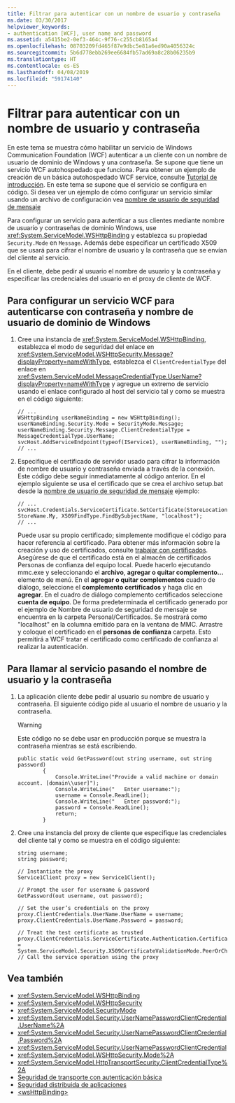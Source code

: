 ```yaml
---
title: Filtrar para autenticar con un nombre de usuario y contraseña
ms.date: 03/30/2017
helpviewer_keywords:
- authentication [WCF], user name and password
ms.assetid: a5415be2-0ef3-464c-9f76-c255cb8165a4
ms.openlocfilehash: 08703209fd465f87e9dbc5e81a6ed90a4056324c
ms.sourcegitcommit: 5b6d778ebb269ee6684fb57ad69a8c28b06235b9
ms.translationtype: HT
ms.contentlocale: es-ES
ms.lasthandoff: 04/08/2019
ms.locfileid: "59174140"
---
```

# <a name="how-to-authenticate-with-a-user-name-and-password"></a>Filtrar para autenticar con un nombre de usuario y contraseña

En este tema se muestra cómo habilitar un servicio de Windows Communication Foundation (WCF) autenticar a un cliente con un nombre de usuario de dominio de Windows y una contraseña. Se supone que tiene un servicio WCF autohospedado que funciona. Para obtener un ejemplo de creación de un básica autohospedado WCF service, consulte [Tutorial de introducción](../../../../docs/framework/wcf/getting-started-tutorial.md). En este tema se supone que el servicio se configura en código. Si desea ver un ejemplo de cómo configurar un servicio similar usando un archivo de configuración vea [nombre de usuario de seguridad de mensaje](../../../../docs/framework/wcf/samples/message-security-user-name.md)  
  
 Para configurar un servicio para autenticar a sus clientes mediante nombre de usuario y contraseñas de dominio Windows, use <xref:System.ServiceModel.WSHttpBinding> y establezca su propiedad `Security.Mode` en `Message`. Además debe especificar un certificado X509 que se usará para cifrar el nombre de usuario y la contraseña que se envían del cliente al servicio.  
  
 En el cliente, debe pedir al usuario el nombre de usuario y la contraseña y especificar las credenciales del usuario en el proxy de cliente de WCF.  
  
## <a name="to-configure-a-wcf-service-to-authenticate-using-windows-domain-username-and-password"></a>Para configurar un servicio WCF para autenticarse con contraseña y nombre de usuario de dominio de Windows
  
1.  Cree una instancia de <xref:System.ServiceModel.WSHttpBinding>, establezca el modo de seguridad del enlace en <xref:System.ServiceModel.WSHttpSecurity.Message?displayProperty=nameWithType>, establezca el `ClientCredentialType` del enlace en <xref:System.ServiceModel.MessageCredentialType.UserName?displayProperty=nameWithType> y agregue un extremo de servicio usando el enlace configurado al host del servicio tal y como se muestra en el código siguiente:  
  
    ```  
    // ...  
    WSHttpBinding userNameBinding = new WSHttpBinding();  
    userNameBinding.Security.Mode = SecurityMode.Message;  
    userNameBinding.Security.Message.ClientCredentialType = MessageCredentialType.UserName;  
    svcHost.AddServiceEndpoint(typeof(IService1), userNameBinding, "");  
    // ...  
    ```  
  
2.  Especifique el certificado de servidor usado para cifrar la información de nombre de usuario y contraseña enviada a través de la conexión. Este código debe seguir inmediatamente al código anterior. En el ejemplo siguiente se usa el certificado que se crea el archivo setup.bat desde la [nombre de usuario de seguridad de mensaje](../../../../docs/framework/wcf/samples/message-security-user-name.md) ejemplo:  
  
    ```  
    // ...  
    svcHost.Credentials.ServiceCertificate.SetCertificate(StoreLocation.LocalMachine, StoreName.My, X509FindType.FindBySubjectName, "localhost");  
    // ...  
    ```  
  
     Puede usar su propio certificado; simplemente modifique el código para hacer referencia al certificado. Para obtener más información sobre la creación y uso de certificados, consulte [trabajar con certificados](../../../../docs/framework/wcf/feature-details/working-with-certificates.md). Asegúrese de que el certificado está en el almacén de certificados Personas de confianza del equipo local. Puede hacerlo ejecutando mmc.exe y seleccionando el **archivo**, **agregar o quitar complemento...**  elemento de menú. En el **agregar o quitar complementos** cuadro de diálogo, seleccione el **complemento certificados** y haga clic en **agregar**. En el cuadro de diálogo complemento certificados seleccione **cuenta de equipo**. De forma predeterminada el certificado generado por el ejemplo de Nombre de usuario de seguridad de mensaje se encuentra en la carpeta Personal/Certificados.  Se mostrará como "localhost" en la columna emitido para en la ventana de MMC. Arrastre y coloque el certificado en el **personas de confianza** carpeta. Esto permitirá a WCF tratar el certificado como certificado de confianza al realizar la autenticación.  
  
## <a name="to-call-the-service-passing-username-and-password"></a>Para llamar al servicio pasando el nombre de usuario y la contraseña  
  
1.  La aplicación cliente debe pedir al usuario su nombre de usuario y contraseña. El siguiente código pide al usuario el nombre de usuario y la contraseña.  
  
    > [!WARNING]
    >  Este código no se debe usar en producción porque se muestra la contraseña mientras se está escribiendo.  
  
    ```  
    public static void GetPassword(out string username, out string password)  
            {  
                Console.WriteLine("Provide a valid machine or domain account. [domain\\user]");  
                Console.WriteLine("   Enter username:");  
                username = Console.ReadLine();  
                Console.WriteLine("   Enter password:");  
                password = Console.ReadLine();             
                return;  
            }  
    ```  
  
2.  Cree una instancia del proxy de cliente que especifique las credenciales del cliente tal y como se muestra en el código siguiente:  
  
    ```  
    string username;  
    string password;  
  
    // Instantiate the proxy  
    Service1Client proxy = new Service1Client();  
  
    // Prompt the user for username & password  
    GetPassword(out username, out password);  
  
    // Set the user’s credentials on the proxy  
    proxy.ClientCredentials.UserName.UserName = username;  
    proxy.ClientCredentials.UserName.Password = password;  
  
    // Treat the test certificate as trusted  
    proxy.ClientCredentials.ServiceCertificate.Authentication.CertificateValidationMode = System.ServiceModel.Security.X509CertificateValidationMode.PeerOrChainTrust;  
    // Call the service operation using the proxy  
    ```  
  
## <a name="see-also"></a>Vea también

- <xref:System.ServiceModel.WSHttpBinding>
- <xref:System.ServiceModel.WSHttpSecurity>
- <xref:System.ServiceModel.SecurityMode>
- <xref:System.ServiceModel.Security.UserNamePasswordClientCredential.UserName%2A>
- <xref:System.ServiceModel.Security.UserNamePasswordClientCredential.Password%2A>
- <xref:System.ServiceModel.Security.UserNamePasswordClientCredential>
- <xref:System.ServiceModel.WSHttpSecurity.Mode%2A>
- <xref:System.ServiceModel.HttpTransportSecurity.ClientCredentialType%2A>
- [Seguridad de transporte con autenticación básica](../../../../docs/framework/wcf/feature-details/transport-security-with-basic-authentication.md)
- [Seguridad distribuida de aplicaciones](../../../../docs/framework/wcf/feature-details/distributed-application-security.md)
- [\<wsHttpBinding>](../../../../docs/framework/configure-apps/file-schema/wcf/wshttpbinding.md)
